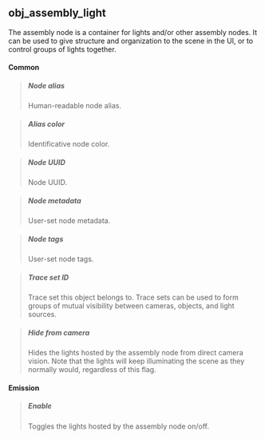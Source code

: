 ## **obj_assembly_light**

The assembly node is a container for lights and/or other assembly nodes. It can be used to give structure and organization to the scene in the UI, or to control groups of lights together.
#### Common

> ##### Node alias
> Human-readable node alias.

> ##### Alias color
> Identificative node color.

> ##### Node UUID
> Node UUID.

> ##### Node metadata
> User-set node metadata.

> ##### Node tags
> User-set node tags.

> ##### Trace set ID
> Trace set this object belongs to. Trace sets can be used to form groups of mutual visibility between cameras, objects, and light sources.

> ##### Hide from camera
> Hides the lights hosted by the assembly node from direct camera vision. Note that the lights will keep illuminating the scene as they normally would, regardless of this flag.

#### Emission

> ##### Enable
> Toggles the lights hosted by the assembly node on/off.

